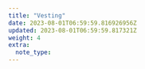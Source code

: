 ```yaml
---
title: "Vesting"
date: 2023-08-01T06:59:59.816926956Z
updated: 2023-08-01T06:59:59.817321Z
weight: 4
extra:
  note_type:  
---
```


